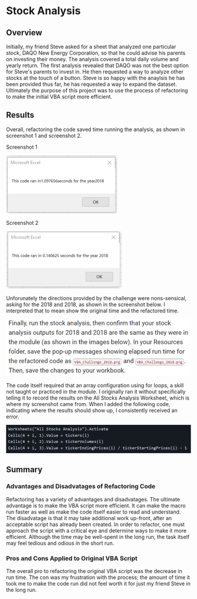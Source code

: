 # Stock Analysis

## Overview

Initially, my friend Steve asked for a sheet that analyzed one particular stock, DAQO New Energy Corporation, so that he could advise his parents on investing their money. The analysis covered a total daily volume and yearly return. The first analysis revealed that DAQO was not the best option for Steve's parents to invest in. He then requested a way to analyze other stocks at the touch of a button. Steve is so happy with the anaylsis he has been provided thus far, he has requested a way to expand the dataset. Ultimately the purpose of this project was to use the process of refactoring to make the initial VBA script more efficient. 

## Results
Overall, refactoring the code saved time running the analysis, as shown in screenshot 1 and screenshot 2.

Screenshot 1

![This is an image](https://github.com/mmstrouth/stock-analysis/blob/d3649e15d3ec0d22aa0506fb6bdc3cc12061ca8f/vba_challenge_2018_module_time.png)

Screenshot 2

![This is an image](https://github.com/mmstrouth/stock-analysis/blob/d3649e15d3ec0d22aa0506fb6bdc3cc12061ca8f/vba_challenge_2018_refactored_time.png)

Unforunately the directions provided by the challenge were nons-sensical, asking for the 2018 and 2018, as shown in the screenshot below. I interpreted that to mean show the original time and the refactored time. 

![This is an image](https://github.com/mmstrouth/stock-analysis/blob/d3649e15d3ec0d22aa0506fb6bdc3cc12061ca8f/vba_challenge_direction_confusion.png)

The code itself required that an array configuration using for loops, a skill not taught or practiced in the module. I originally ran it without specifically telling it to record the results on the All Stocks Analysis Worksheet, which is where my screenshot came from. When I added the following code, indicating where the results should show up, I consistently received an error. 

![This is an image](https://github.com/mmstrouth/stock-analysis/blob/b2a20d2104413a45d843367e24739deb93e633c8/vba_challenge_worksheet_code.png)


## Summary

### Advantages and Disadvatages of Refactoring Code

Refactoring has a variety of advantages and disadvatages. The ultimate advantage is to make the VBA script more efficient. It can make the macro run faster as well as make the code itself easier to read and understand. The disadvatage is that it may take additional work up-front, after an acceptable script has already been created. In order to refactor, one must approach the script with a critical eye and determine ways to make it more efficient. Although the time may be well-spent in the long run, the task itself may feel tedious and odious in the short run. 


### Pros and Cons Applied to Original VBA Script

The overall pro to refactoring the original VBA script was the decrease in run time. The con was my frustration with the process; the amount of time it took me to make the code run did not feel worth it for just my friend Steve in the long run. 
